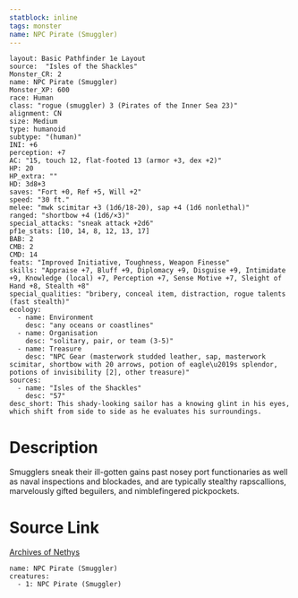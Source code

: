 ```yaml
---
statblock: inline
tags: monster
name: NPC Pirate (Smuggler)
---
```

```statblock
layout: Basic Pathfinder 1e Layout
source:  "Isles of the Shackles"
Monster_CR: 2
name: NPC Pirate (Smuggler)
Monster_XP: 600
race: Human
class: "rogue (smuggler) 3 (Pirates of the Inner Sea 23)"
alignment: CN
size: Medium
type: humanoid
subtype: "(human)"
INI: +6
perception: +7
AC: "15, touch 12, flat-footed 13 (armor +3, dex +2)"
HP: 20
HP_extra: ""
HD: 3d8+3
saves: "Fort +0, Ref +5, Will +2"
speed: "30 ft."
melee: "mwk scimitar +3 (1d6/18-20), sap +4 (1d6 nonlethal)"
ranged: "shortbow +4 (1d6/×3)"
special_attacks: "sneak attack +2d6"
pf1e_stats: [10, 14, 8, 12, 13, 17]
BAB: 2
CMB: 2
CMD: 14
feats: "Improved Initiative, Toughness, Weapon Finesse"
skills: "Appraise +7, Bluff +9, Diplomacy +9, Disguise +9, Intimidate +9, Knowledge (local) +7, Perception +7, Sense Motive +7, Sleight of Hand +8, Stealth +8"
special_qualities: "bribery, conceal item, distraction, rogue talents (fast stealth)"
ecology:
  - name: Environment
    desc: "any oceans or coastlines"
  - name: Organisation
    desc: "solitary, pair, or team (3-5)"
  - name: Treasure
    desc: "NPC Gear (masterwork studded leather, sap, masterwork scimitar, shortbow with 20 arrows, potion of eagle\u2019s splendor, potions of invisibility [2], other treasure)"
sources:
  - name: "Isles of the Shackles"
    desc: "57"
desc_short: This shady-looking sailor has a knowing glint in his eyes, which shift from side to side as he evaluates his surroundings.
```
# Description
Smugglers sneak their ill-gotten gains past nosey port functionaries as well as naval inspections and blockades, and are typically stealthy rapscallions, marvelously gifted beguilers, and nimblefingered pickpockets.
# Source Link
[Archives of Nethys](https://aonprd.com/NPCDisplay.aspx?ItemName=Pirate%20(Smuggler))
```encounter-table
name: NPC Pirate (Smuggler)
creatures:
  - 1: NPC Pirate (Smuggler)
```
